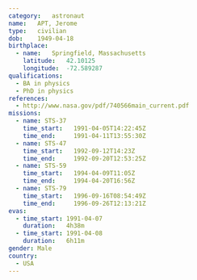 ```yaml
---
category:	astronaut
name:	APT, Jerome
type:	civilian
dob:	1949-04-18
birthplace:
  - name:	Springfield, Massachusetts
    latitude:	42.10125
    longitude:	-72.589287
qualifications:
  - BA in physics
  - PhD in physics
references:
  - http://www.nasa.gov/pdf/740566main_current.pdf
missions:
  - name: STS-37
    time_start:   1991-04-05T14:22:45Z
    time_end:     1991-04-11T13:55:30Z
  - name: STS-47
    time_start:   1992-09-12T14:23Z
    time_end:     1992-09-20T12:53:25Z
  - name: STS-59
    time_start:   1994-04-09T11:05Z
    time_end:     1994-04-20T16:56Z
  - name: STS-79
    time_start:   1996-09-16T08:54:49Z
    time_end:     1996-09-26T12:13:21Z
evas:
  - time_start: 1991-04-07
    duration:   4h38m
  - time_start: 1991-04-08
    duration:   6h11m
gender:	Male
country:
  - USA
---
```

